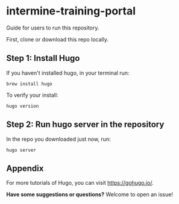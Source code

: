 intermine-training-portal
===
Guide for users to run this repository. 

First, clone or download this repo locally.

## Step 1: Install Hugo

If you haven't installed hugo, in your terminal run:

```
brew install hugo
```
To verify your install:

```
hugo version
```

## Step 2: Run hugo server in the repository

In the repo you downloaded just now, run:

```
hugo server
```


## Appendix 

For more tutorials of Hugo, you can visit https://gohugo.io/.

**Have some suggestions or questions?** Welcome to open an issue!


